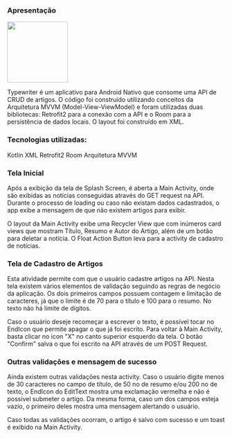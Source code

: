 ### Apresentação
  
<p float="left">
<img src="https://tulioalbu.github.io/typewriter_repositorio_de_artigos/Screenshots/Screenshot_20221029_214804.png" width = "140">


Typewriter é um aplicativo para Android Nativo que consome uma API de CRUD de artigos. O código foi construído utilizando conceitos da Arquitetura MVVM (Model-View-ViewModel) e foram utilizadas duas bibliotecas: Retrofit2 para a conexão com a API e o Room para a persistência de dados locais. O layout foi construído em XML.

### Tecnologias utilizadas: 

Kotlin
XML
Retrofit2
Room
Arquitetura MVVM

### Tela Inicial 

Após a exibição da tela de Splash Screen, é aberta a Main Activity, onde são exibidas as notícias conseguidas através do GET request na API. Durante o processo de loading ou caso não existam dados cadastrados, o app exibe a mensagem de que não existem artigos para exibir.

O layout da Main Activity exibe uma Recycler View que com inúmeros card views que mostram Título, Resumo e Autor do Artigo, além de um botão para deletar a notícia. O Float Action Button leva para a activity de cadastro de notícias.

### Tela de Cadastro de Artigos

Esta atividade permite com que o usuário cadastre artigos na API. Nesta tela existem vários elementos de validação seguindo as regras de negócio da aplicação. Os dois primeiros campos possuem contagem e limitação de caracteres, já que o limite é de 70 para o título e 100 para o resumo. No texto não há limite de dígitos. 

Caso o usuário deseje recomeçar a escrever o texto, é possível tocar no EndIcon que permite apagar o que já foi escrito. Para voltar à Main Activity, basta clicar no icon "X" no canto superior esquerdo da tela. O botão "Confirm" salva o que foi escrito na API através de um POST Request.

### Outras validações e mensagem de sucesso

Ainda existem outras validações nesta activity. Caso o usuário digite menos de 30 caracteres no campo de título, de 50 no de resumo e/ou 200 no de texto, o EndIcon do EditText mostra uma exclamação vermelha e não é possível submeter o artigo. Da mesma forma, caso um dos campos esteja vazio, o primeiro deles mostra uma mensagem alertando o usuário.

Caso todas as validações ocorram, o artigo é salvo com sucesso e um toast é exibido na Main Activity.

### 
